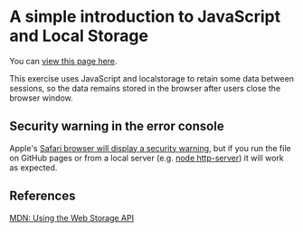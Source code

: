 # A simple introduction to JavaScript and Local Storage

You can [view this page here](https://ctec3905.github.io/js-local-storage-form/).

This exercise uses JavaScript and localstorage to retain some data between sessions, so the data remains stored in the browser after users close the browser window.

## Security warning in the error console

Apple's [Safari browser will display a security warning](https://www.reddit.com/r/learnprogramming/comments/8x5keq/javascript_localstorage_not_working_on_safari/), but if you run the file on GitHub pages or from a local server (e.g. [node http-server](https://www.npmjs.com/package/http-server)) it will work as expected.

## References

[MDN: Using the Web Storage API](https://developer.mozilla.org/en-US/docs/Web/API/Web_Storage_API/Using_the_Web_Storage_API)
